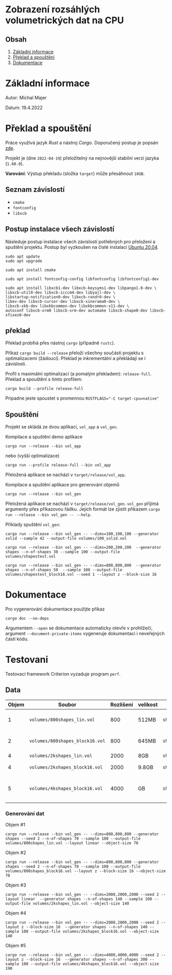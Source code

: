 # Zobrazení rozsáhlých volumetrických dat na CPU

## Obsah
1. [Základní informace](#základní-informace)
2. [Překlad a spouštění](#překlad-a-spouštění)
3. [Dokumentace](#dokumentace)

# Základní informace

Autor: Michal Majer

Datum: 19.4.2022

# Překlad a spouštění

Práce využívá jazyk *Rust* a nástroj *Cargo*.
Doporučený postup je popsán [zde](https://www.rust-lang.org/tools/install).

Projekt je (dne `2022-04-19`) přeložitelný na nejnovější stabilní verzi jazyka (`1.60.0`).

**Varování**: Výstup překladu (složka `target`) může přesáhnout `10GB`.

## Seznam závislostí

* `cmake`
* `fontconfig`
* `libxcb`

## Postup instalace všech závislostí

Následuje postup instalace všech závislostí potřebných pro přeložení a spuštění projektu.
Postup byl vyzkoušen na čisté instalaci [Ubuntu 20.04](https://releases.ubuntu.com/20.04/).

```
sudo apt update
sudo apt upgrade
```

```
sudo apt install cmake
```

```
sudo apt install fontconfig-config libfontconfig libfontconfig1-dev
```

```
sudo apt install libxcb1-dev libxcb-keysyms1-dev libpango1.0-dev \
libxcb-util0-dev libxcb-icccm4-dev libyajl-dev \
libstartup-notification0-dev libxcb-randr0-dev \
libev-dev libxcb-cursor-dev libxcb-xinerama0-dev \
libxcb-xkb-dev libxkbcommon-dev libxkbcommon-x11-dev \
autoconf libxcb-xrm0 libxcb-xrm-dev automake libxcb-shape0-dev libxcb-xfixes0-dev
```

## překlad

Překlad probíhá přes nástroj `cargo` (případně `rustc`).

Příkaz `cargo build --release` přeloží všechny součásti projektu s optimalizacemi (žádoucí).
Překlad je inkrementální a překládají se i závislosti.

Profil s maximální optimalizací (a pomalým překladem): `release-full`.
Překlad a spouštění s tímto profilem:
```
cargo build --profile release-full
```

Pripadne jeste spoustet s promennou `RUSTFLAGS="-C target-cpu=native"`

## Spouštění

Projekt se skládá ze dvou aplikací, `vol_app` a `vol_gen`.

Kompilace a spuštění demo aplikace
```
cargo run --release --bin vol_app
```
nebo (vyšší optimalizace)
```
cargo run --profile release-full --bin vol_app
```
Přeložená aplikace se nachází v `target/release/vol_app`.

Kompilace a spuštění aplikace pro generování objemů
```
cargo run --release --bin vol_gen
```
Přeložená aplikace se nachází v `target/release/vol_gen`.
`vol_gen` přijímá argumenty přes příkazovou řádku.
Jejich formát lze zjistit příkazem `cargo run --release --bin vol_gen -- --help`.

Příklady spuštění `vol_gen`:
```
cargo run --release --bin vol_gen -- --dims=100,100,100 --generator solid --sample 42 --output-file volumes/100_solid.vol

cargo run --release --bin vol_gen -- --dims=200,200,200  --generator shapes --n-of-shapes 30 --sample 100 --output-file volumes/shapestest.vol

cargo run --release --bin vol_gen -- --dims=800,800,800  --generator shapes --n-of-shapes 50  --sample 100 --output-file volumes/shapestest_block16.vol --seed 1 --layout z --block-size 16
```

# Dokumentace

Pro vygenerování dokumentace použijte příkaz
```
cargo doc --no-deps
```
Argumentem `--open` se dokumentace automaticky otevře v prohlížeči, argument `--document-private-items` vygeneruje dokumentaci i neveřejných částí kódu.

# Testovani

Testovaci framework Criterion vyzaduje program `perf`.

## Data

| Objem | Soubor | Rozlišení | velikost | TF | Popis | 
| ----------- | ---------- | ---------- | ---------- | ---------- | ---------- |
| 1 | `volumes/800shapes_lin.vol` | 800 | 512MB | `shapes` | Porovnani single thread reseni |
| 2 | `volumes/800shapes_block16.vol` | 800 | 645MB | `shapes` | Porovnani single thread reseni |
| 4 | `volumes/2kshapes_lin.vol` | 2000 | 8GB | `shapes` | d |
| 4 | `volumes/2kshapes_block16.vol` | 2000 | 9.8GB | `shapes` | Optimalizovane reseni |
| 5 | `volumes/4kshapes_block16.vol` | 4000 | GB | `shapes` | Optimalizovane reseni, pouze stream ze souboru |

### Generování dat

Objem #1
```
cargo run --release --bin vol_gen -- --dims=800,800,800 --generator shapes --seed 2 --n-of-shapes 70 --sample 100 --output-file volumes/800shapes_lin.vol --layout linear --object-size 70
```

Objem #2
```
cargo run --release --bin vol_gen -- --dims=800,800,800 --generator shapes --seed 2 --n-of-shapes 70 --sample 100 --output-file volumes/800shapes_block16.vol --layout z --block-size 16 --object-size 70
```

Objem #3
```
cargo run --release --bin vol_gen -- --dims=2000,2000,2000 --seed 2 --layout linear  --generator shapes --n-of-shapes 140 --sample 100 --output-file volumes/2kshapes_lin.vol --object-size 140
```

Objem #4
```
cargo run --release --bin vol_gen -- --dims=2000,2000,2000 --seed 2 --layout z --block-size 16  --generator shapes --n-of-shapes 140 --sample 100 --output-file volumes/2kshapes_block16.vol --object-size 140
```

Objem #5
```
cargo run --release --bin vol_gen -- --dims=4000,4000,4000 --seed 2 --layout z --block-size 16  --generator shapes --n-of-shapes 300 --sample 100 --output-file volumes/4kshapes_block16.vol --object-size 190
```